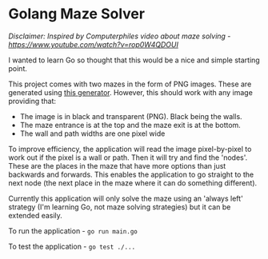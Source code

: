 
# Golang Maze Solver

*Disclaimer: Inspired by Computerphiles video about maze solving - https://www.youtube.com/watch?v=rop0W4QDOUI*

I wanted to learn Go so thought that this would be a nice and simple starting point.

This project comes with two mazes in the form of PNG images. These are generated using [this generator](https://keesiemeijer.github.io/maze-generator/). However, this should work with any image providing that:

- The image is in black and transparent (PNG). Black being the walls.
- The maze entrance is at the top and the maze exit is at the bottom.
- The wall and path widths are one pixel wide

To improve efficiency, the application will read the image pixel-by-pixel to work out if the pixel is a wall or path. Then it will try and find the 'nodes'. These are the places in the maze that have more options than just backwards and forwards. This enables the application to go straight to the next node (the next place in the maze where it can do something different).

Currently this application will only solve the maze using an 'always left' strategy (I'm learning Go, not maze solving strategies) but it can be extended easily.

To run the application - ```go run main.go```

To test the application - ```go test ./...```
